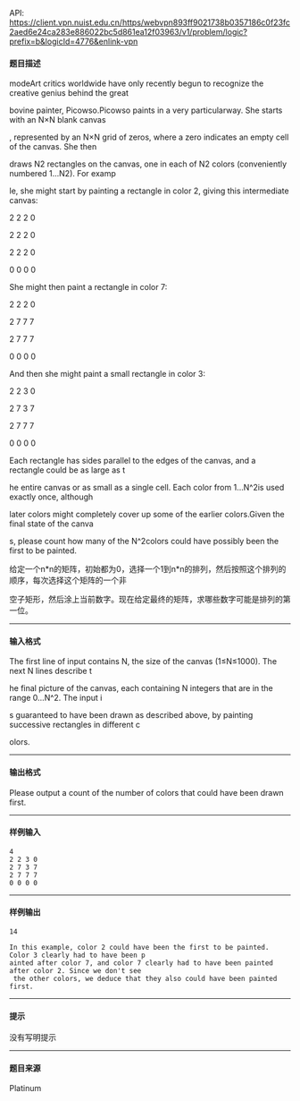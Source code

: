 API: https://client.vpn.nuist.edu.cn/https/webvpn893ff9021738b0357186c0f23fc2aed6e24ca283e886022bc5d861ea12f03963/v1/problem/logic?prefix=b&logicId=4776&enlink-vpn

#### 题目描述

modeArt critics worldwide have only recently begun to recognize the creative genius behind the great

bovine painter, Picowso.Picowso paints in a very particularway. She starts with an N×N blank canvas

, represented by an N×N grid of zeros, where a zero indicates an empty cell of the canvas. She then

draws N2 rectangles on the canvas, one in each of N2 colors (conveniently numbered 1…N2). For examp

le, she might start by painting a rectangle in color 2, giving this intermediate canvas:

2 2 2 0 

2 2 2 0 

2 2 2 0 

0 0 0 0

She might then paint a rectangle in color 7:

2 2 2 0 

2 7 7 7 

2 7 7 7 

0 0 0 0

And then she might paint a small rectangle in color 3:

2 2 3 0 

2 7 3 7 

2 7 7 7 

0 0 0 0

Each rectangle has sides parallel to the edges of the canvas, and a rectangle could be as large as t

he entire canvas or as small as a single cell. Each color from 1…N^2is used exactly once, although 

later colors might completely cover up some of the earlier colors.Given the final state of the canva

s, please count how many of the N^2colors could have possibly been the first to be painted.

给定一个n\*n的矩阵，初始都为0，选择一个1到n\*n的排列，然后按照这个排列的顺序，每次选择这个矩阵的一个非

空子矩形，然后涂上当前数字。现在给定最终的矩阵，求哪些数字可能是排列的第一位。

---

#### 输入格式

The first line of input contains N, the size of the canvas (1≤N≤1000). The next N lines describe t

he final picture of the canvas, each containing N integers that are in the range 0…N^2. The input i

s guaranteed to have been drawn as described above, by painting successive rectangles in different c

olors.

---

#### 输出格式

Please output a count of the number of colors that could have been drawn first.

---

#### 样例输入
```
4
2 2 3 0
2 7 3 7
2 7 7 7
0 0 0 0
```

---

#### 样例输出
```
14

In this example, color 2 could have been the first to be painted. Color 3 clearly had to have been p
ainted after color 7, and color 7 clearly had to have been painted after color 2. Since we don't see
 the other colors, we deduce that they also could have been painted first.
```

---

#### 提示

没有写明提示

---

#### 题目来源

Platinum